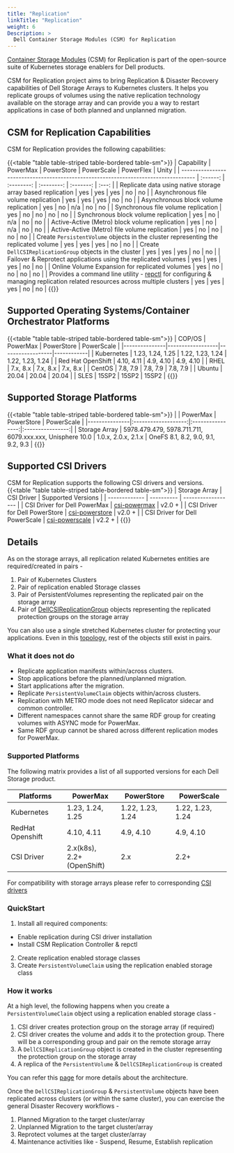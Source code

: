 ```yaml
---
title: "Replication"
linkTitle: "Replication"
weight: 6
Description: >
  Dell Container Storage Modules (CSM) for Replication
---
```

[Container Storage Modules](https://github.com/dell/csm) (CSM) for Replication is part of the  open-source suite of Kubernetes storage enablers for Dell products. 

CSM for Replication project aims to bring Replication & Disaster Recovery capabilities of Dell Storage Arrays to Kubernetes clusters.
It helps you replicate groups of volumes using the native replication technology available on the storage array and can provide you a way to restart
applications in case of both planned and unplanned migration.

## CSM for Replication Capabilities

CSM for Replication provides the following capabilities:

{{<table "table table-striped table-bordered table-sm">}}
| Capability                                                                          | PowerMax | PowerStore | PowerScale | PowerFlex | Unity |
| ----------------------------------------------------------------------------------- | :------: | :--------: | :--------: | :-------: | :---: |
| Replicate data using native storage array based replication                         | yes      | yes        | yes        | no        | no    |
| Asynchronous file volume replication                         | yes      | yes        | yes        | no        | no    |
| Asynchronous block volume replication                         | yes      | no        | n/a        | no        | no    |
| Synchronous file volume replication                         | yes      | no        | no        | no        | no    |
| Synchronous block volume replication                         | yes      | no        | n/a        | no        | no    |
| Active-Active (Metro) block volume replication                         | yes      | no        | n/a        | no        | no    |
| Active-Active (Metro) file volume replication                         | yes      | no        | no        | no        | no    |
| Create `PersistentVolume` objects in the cluster representing the replicated volume | yes      | yes        | yes        | no        | no    |
| Create `DellCSIReplicationGroup` objects in the cluster                             | yes      | yes        | yes        | no        | no    |
| Failover & Reprotect applications using the replicated volumes                      | yes      | yes        | yes        | no        | no    |
| Online Volume Expansion for replicated volumes				       | yes      | no	      | no	   | no	       | no    |
| Provides a command line utility - [repctl](tools) for configuring & managing replication related resources across multiple clusters | yes | yes | yes | no | no |
{{</table>}}


## Supported Operating Systems/Container Orchestrator Platforms

{{<table "table table-striped table-bordered table-sm">}}
| COP/OS        | PowerMax         | PowerStore       | PowerScale |
|---------------|------------------|------------------|------------|
| Kubernetes    | 1.23, 1.24, 1.25 | 1.22, 1.23, 1.24 | 1.22, 1.23, 1.24 |
| Red Hat OpenShift | 4.10, 4.11    | 4.9, 4.10        | 4.9, 4.10  |
| RHEL          |     7.x, 8.x     |     7.x, 8.x     |  7.x, 8.x  |
| CentOS        |     7.8, 7.9     |     7.8, 7.9     | 7.8, 7.9   |
| Ubuntu        |       20.04      |       20.04      | 20.04      |
| SLES          |        15SP2     |        15SP2     | 15SP2      |
{{</table>}}

## Supported Storage Platforms

{{<table "table table-striped table-bordered table-sm">}}
|               | PowerMax            | PowerStore       | PowerScale       |
|---------------|:-------------------:|:----------------:|:----------------:|
| Storage Array | 5978.479.479, 5978.711.711, 6079.xxx.xxx, Unisphere 10.0 | 1.0.x, 2.0.x, 2.1.x | OneFS 8.1, 8.2, 9.0, 9.1, 9.2, 9.3 |
{{</table>}}

## Supported CSI Drivers

CSM for Replication supports the following CSI drivers and versions.
{{<table "table table-striped table-bordered table-sm">}}
| Storage Array | CSI Driver | Supported Versions |
| ------------- | ---------- | ------------------ |
| CSI Driver for Dell PowerMax | [csi-powermax](https://github.com/dell/csi-powermax) | v2.0 + |
| CSI Driver for Dell PowerStore | [csi-powerstore](https://github.com/dell/csi-powerstore) | v2.0 + |
| CSI Driver for Dell PowerScale | [csi-powerscale](https://github.com/dell/csi-powerscale) | v2.2 + |
{{</table>}}

## Details

As on the storage arrays, all replication related Kubernetes entities are required/created in pairs -
1. Pair of Kubernetes Clusters
2. Pair of replication enabled Storage classes
3. Pair of PersistentVolumes representing the replicated pair on the storage array
4. Pair of [DellCSIReplicationGroup](architecture/#dellcsireplicationgroup) objects representing the replicated protection groups on the storage array

You can also use a single stretched Kubernetes cluster for protecting your applications. Even in this [topology](cluster-topologies), rest of
the objects still exist in pairs.

### What it does not do
* Replicate application manifests within/across clusters.
* Stop applications before the planned/unplanned migration.
* Start applications after the migration.
* Replicate `PersistentVolumeClaim` objects within/across clusters.
* Replication with METRO mode does not need Replicator sidecar and common controller.
* Different namespaces cannot share the same RDF group for creating volumes with ASYNC mode for PowerMax.
* Same RDF group cannot be shared across different replication modes for PowerMax.

### Supported Platforms

The following matrix provides a list of all supported versions for each Dell Storage product.

| Platforms  | PowerMax          | PowerStore       | PowerScale       |
| ---------- | ----------------- | ---------------- | ---------------- |
| Kubernetes | 1.23, 1.24, 1.25  | 1.22, 1.23, 1.24 | 1.22, 1.23, 1.24 |
| RedHat Openshift |4.10, 4.11    | 4.9, 4.10        | 4.9, 4.10        |
| CSI Driver | 2.x(k8s), <br> 2.2+(OpenShift)| 2.x              | 2.2+             |

For compatibility with storage arrays please refer to corresponding [CSI drivers](../csidriver/#features-and-capabilities)

### QuickStart
1. Install all required components:
  * Enable replication during CSI driver installation
  * Install CSM Replication Controller & repctl
2. Create replication enabled storage classes
3. Create `PersistentVolumeClaim` using the replication enabled storage class

### How it works
At a high level, the following happens when you create a `PersistentVolumeClaim` object using a replication enabled storage class -
1. CSI driver creates protection group on the storage array (if required)
2. CSI driver creates the volume and adds it to the protection group. There will be a corresponding group and pair on the remote storage array
3. A `DellCSIReplicationGroup` object is created in the cluster representing the protection group on the storage array
4. A replica of the `PersistentVolume` & `DellCSIReplicationGroup` is created

You can refer this [page](architecture) for more details about the architecture.

Once the `DellCSIReplicationGroup` & `PersistentVolume` objects have been replicated across clusters (or within the same cluster), you
can exercise the general Disaster Recovery workflows -
1. Planned Migration to the target cluster/array
2. Unplanned Migration to the target cluster/array
3. Reprotect volumes at the target cluster/array
4. Maintenance activities like - Suspend, Resume, Establish replication

